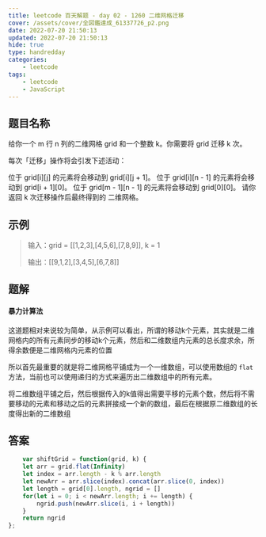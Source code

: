 ```yaml
---
title: leetcode 百天解题 - day 02 - 1260 二维网格迁移
cover: /assets/cover/全図鑑達成_61337726_p2.png
date: 2022-07-20 21:50:13
updated: 2022-07-20 21:50:13
hide: true
type: handredday
categories:
    - leetcode
tags:
    - leetcode
    - JavaScript
---
```

## 题目名称
给你一个 m 行 n 列的二维网格 grid 和一个整数 k。你需要将 grid 迁移 k 次。

每次「迁移」操作将会引发下述活动：

位于 grid[i][j] 的元素将会移动到 grid[i][j + 1]。
位于 grid[i][n - 1] 的元素将会移动到 grid[i + 1][0]。
位于 grid[m - 1][n - 1] 的元素将会移动到 grid[0][0]。
请你返回 k 次迁移操作后最终得到的 二维网格。

## 示例

>输入：grid = [[1,2,3],[4,5,6],[7,8,9]], k = 1
>
>输出：[[9,1,2],[3,4,5],[6,7,8]]

## 题解

#### 暴力计算法

这道题相对来说较为简单，从示例可以看出，所谓的移动k个元素，其实就是二维网格内的所有元素同步的移动k个元素，然后和二维数组内元素的总长度求余，所得余数便是二维网格内元素的位置

所以首先最重要的就是将二维网格平铺成为一个一维数组，可以使用数组的 `flat` 方法，当前也可以使用递归的方式来遍历出二维数组中的所有元素。

将二维数组平铺之后，然后根据传入的k值得出需要平移的元素个数，然后将不需要移动的元素和移动之后的元素拼接成一个新的数组，最后在根据原二维数组的长度得出新的二维数组

## 答案

~~~js
    var shiftGrid = function(grid, k) {
    let arr = grid.flat(Infinity)
    let index = arr.length - k % arr.length
    let newArr = arr.slice(index).concat(arr.slice(0, index))
    let length = grid[0].length, ngrid = []
    for(let i = 0; i < newArr.length; i += length) {
        ngrid.push(newArr.slice(i, i + length))
    }
    return ngrid
};
~~~